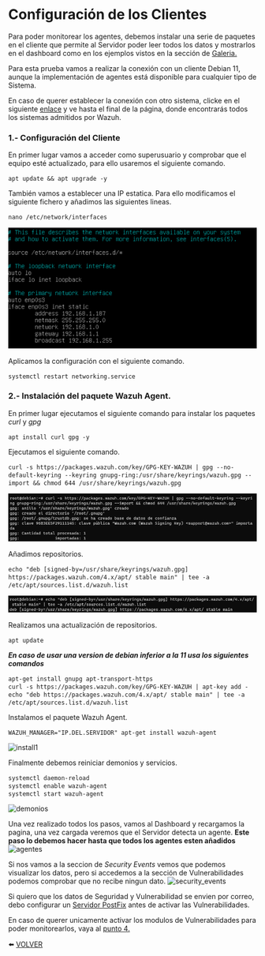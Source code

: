 # Configuración de los Clientes

Para poder monitorear los agentes, debemos instalar una serie de paquetes en el cliente que permite al Servidor poder leer todos los datos y mostrarlos en el dashboard como en los ejemplos vistos en la sección de [Galeria.](https://github.com/kikeloppez/Wazuh-Monitoring/blob/main/contenido/galeria.md)

Para esta prueba vamos a realizar la conexión con un cliente Debian 11, aunque la implementación de agentes está disponible para cualquier tipo de Sistema.

En caso de querer establecer la conexión con otro sistema, clicke en el siguiente [enlace](https://wazuh.com/install/) y ve hasta el final de la página, donde encontrarás todos los sistemas admitidos por Wazuh.

### 1.- Configuración del Cliente


En primer lugar vamos a acceder como superusuario y comprobar que el equipo esté actualizado, para ello usaremos el siguiente comando.
```
apt update && apt upgrade -y
```

También vamos a establecer una IP estatica. Para ello modificamos el siguiente fichero y añadimos las siguientes lineas.
```
nano /etc/network/interfaces
```
![ip_estatica](https://github.com/kikeloppez/Wazuh-Monitoring/blob/main/galeria/capturas2/ip_estatica.png)

Aplicamos la configuración con el siguiente comando.
```
systemctl restart networking.service
```

### 2.- Instalación del paquete Wazuh Agent.

En primer lugar ejecutamos el siguiente comando para instalar los paquetes *curl* y *gpg*
```
apt install curl gpg -y
```
Ejecutamos el siguiente comando.
```
curl -s https://packages.wazuh.com/key/GPG-KEY-WAZUH | gpg --no-default-keyring --keyring gnupg-ring:/usr/share/keyrings/wazuh.gpg --import && chmod 644 /usr/share/keyrings/wazuh.gpg
```
![clave](https://github.com/kikeloppez/Wazuh-Monitoring/blob/main/galeria/capturas2/clave.png)

Añadimos repositorios.
```
echo "deb [signed-by=/usr/share/keyrings/wazuh.gpg] https://packages.wazuh.com/4.x/apt/ stable main" | tee -a /etc/apt/sources.list.d/wazuh.list
```
![repos](https://github.com/kikeloppez/Wazuh-Monitoring/blob/main/galeria/capturas2/repos.png)

Realizamos una actualización de repositorios.
```
apt update
````

***En caso de usar una version de debian inferior a la 11 usa los siguientes comandos***
```
apt-get install gnupg apt-transport-https
curl -s https://packages.wazuh.com/key/GPG-KEY-WAZUH | apt-key add -
echo "deb https://packages.wazuh.com/4.x/apt/ stable main" | tee -a /etc/apt/sources.list.d/wazuh.list
```

Instalamos el paquete Wazuh Agent.
```
WAZUH_MANAGER="IP.DEL.SERVIDOR" apt-get install wazuh-agent
```
![install1](https://github.com/kikeloppez/Wazuh-Monitoring/blob/main/galeria/capturas2/install1.png)

Finalmente debemos reiniciar demonios y servicios.
```
systemctl daemon-reload
systemctl enable wazuh-agent
systemctl start wazuh-agent
```
![demonios](https://github.com/kikeloppez/Wazuh-Monitoring/blob/main/galeria/capturas2/demonios.png)

Una vez realizado todos los pasos, vamos al Dashboard y recargamos la pagina, una vez cargada veremos que el Servidor detecta un agente. **Este paso lo debemos hacer hasta que todos los agentes esten añadidos**
![agentes](https://github.com/kikeloppez/Wazuh-Monitoring/blob/main/galeria/capturas2/agentes.png)

Si nos vamos a la seccion de *Security Events* vemos que podemos visualizar los datos, pero si accedemos a la sección de Vulnerabilidades podemos comprobar que no recibe ningun dato.
![security_events](https://github.com/kikeloppez/Wazuh-Monitoring/blob/main/galeria/capturas2/security_events.png)

Si quiero que los datos de Seguridad y Vulnerabilidad se envien por correo, debo configurar un [Servidor PostFix](https://github.com/kikeloppez/Wazuh-Monitoring/blob/main/contenido/cuatro.md) antes de activar las Vulnerabilidades.

En caso de querer unicamente activar los modulos de Vulnerabilidades para poder monitorearlos, vaya al [punto 4.](https://github.com/kikeloppez/Wazuh-Monitoring/blob/main/contenido/cinco.md)

:arrow_left: [VOLVER](https://github.com/kikeloppez/Wazuh-Monitoring)
